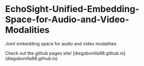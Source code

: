 # EchoSight-Unified-Embedding-Space-for-Audio-and-Video-Modalities
Joint embedding space for audio and video modalities

Check out the github pages site! [diegobonilla98.github.io] (diegobonilla98.github.io)

